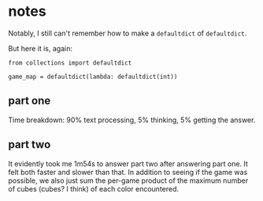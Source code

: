 # notes

Notably, I still can't remember how to make a `defaultdict` of `defaultdict`.

But here it is, again:

```
from collections import defaultdict

game_map = defaultdict(lambda: defaultdict(int))
```

## part one

Time breakdown: 90% text processing, 5% thinking, 5% getting the answer.

## part two

It evidently took me 1m54s to answer part two after answering part one. It felt both
faster and slower than that. In addition to seeing if the game was possible,
we also just sum the per-game product of the maximum number of cubes (cubes? I think)
of each color encountered.